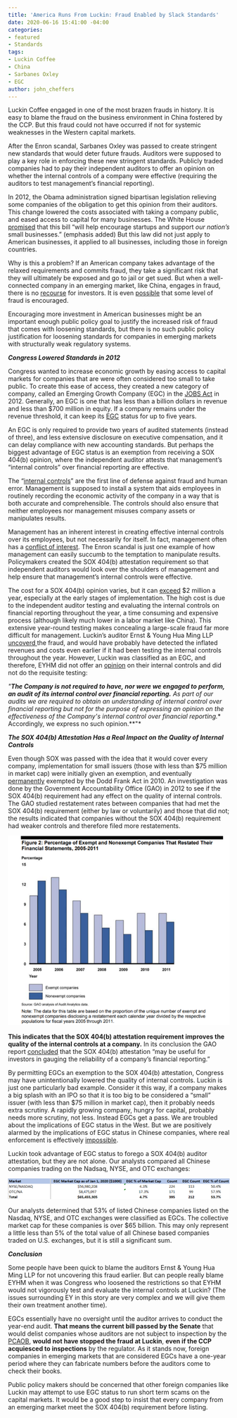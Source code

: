 ```yaml
---
title: 'America Runs From Luckin: Fraud Enabled by Slack Standards'
date: 2020-06-16 15:41:00 -04:00
categories:
- featured
- Standards
tags:
- Luckin Coffee
- China
- Sarbanes Oxley
- EGC
author: john_cheffers
---
```


Luckin Coffee engaged in one of the most brazen frauds in history. It is easy to blame the fraud on the business environment in China fostered by the CCP. But this fraud could not have occurred if not for systemic weaknesses in the Western capital markets.

After the Enron scandal, Sarbanes Oxley was passed to create stringent new standards that would deter future frauds. Auditors were supposed to play a key role in enforcing these new stringent standards. Publicly traded companies had to pay their independent auditors to offer an opinion on whether the internal controls of a company were effective (requiring the auditors to test management’s financial reporting).

In 2012, the Obama administration signed bipartisan legislation relieving some companies of the obligation to get this opinion from their auditors. This change lowered the costs associated with taking a company public, and eased access to capital for many businesses. The White House [promised](https://obamawhitehouse.archives.gov/blog/2012/04/05/jobs-act-encouraging-startups-supporting-small-businesses) that this bill “will help encourage startups and support *our nation’s* small businesses.” (emphasis added) But this law did not just apply to American businesses, it applied to all businesses, including those in foreign countries.

Why is this a problem? If an American company takes advantage of the relaxed requirements and commits fraud, they take a significant risk that they will ultimately be exposed and go to jail or get sued. But when a well-connected company in an emerging market, like China, engages in fraud, there is no [recourse](https://www.sec.gov/news/public-statement/emerging-market-investments-disclosure-reporting) for investors. It is even [possible](https://blog.watchdogresearch.com/posts/america-runs-from-luckin-i/) that some level of fraud is encouraged.

Encouraging more investment in American businesses might be an important enough public policy goal to justify the increased risk of fraud that comes with loosening standards, but there is no such public policy justification for loosening standards for companies in emerging markets with structurally weak regulatory systems.

***Congress Lowered Standards in 2012***

Congress wanted to increase economic growth by easing access to capital markets for companies that are were often considered too small to take public. To create this ease of access, they created a new category of company, called an Emerging Growth Company (EGC) in the [JOBS Act](https://www.govtrack.us/congress/bills/112/hr3606/summary#libraryofcongress) in 2012. Generally, an EGC is one that has less than a billion dollars in revenue and less than $700 million in equity. If a company remains under the revenue threshold, it can keep its [EGC](https://www.sec.gov/smallbusiness/goingpublic/EGC) status for up to five years.

An EGC is only required to provide two years of audited statements (instead of three), and less extensive disclosure on executive compensation, and it can delay compliance with new accounting standards. But perhaps the biggest advantage of EGC status is an exemption from receiving a SOX 404(b) opinion, where the independent auditor attests that management’s “internal controls” over financial reporting are effective.

The “[internal controls](https://www.gao.gov/assets/660/655710.pdf)” are the first line of defense against fraud and human error. Management is supposed to install a system that aids employees in routinely recording the economic activity of the company in a way that is both accurate and comprehensible.  The controls should also ensure that neither employees nor management misuses company assets or manipulates results. 

Management has an inherent interest in creating effective internal controls over its employees, but not necessarily for itself.   In fact, management often has a [conflict of interest](https://blog.watchdogresearch.com/posts/symantec-complaint-cites-watchdog-researchs-analysis/). The Enron scandal is just one example of how management can easily succumb to the temptation to manipulate results. Policymakers created the SOX 404(b) attestation requirement so that independent auditors would look over the shoulders of management and help ensure that management’s internal controls were effective.

The cost for a SOX 404(b) opinion varies, but it can [exceed](https://www.schgroup.com/resource/blog-post/sarbanes-oxley-404b-compliance-a-refresher-of-the-initial-questions-you-should-be-asking/) $2 million a year, especially at the early stages of implementation. The high cost is due to the independent auditor testing and evaluating the internal controls on financial reporting throughout the year, a time consuming and expensive process (although likely much lower in a labor market like China). This extensive year-round testing makes concealing a large-scale fraud far more difficult for management.  Luckin’s auditor Ernst & Young Hua Ming LLP [uncoverd ](https://thedig.substack.com/p/luckin-coffee-anatomy-of-an-auditor)the fraud, and would have probably have detected the inflated revenues and costs even earlier if it had been testing the internal controls throughout the year.   However, Luckin was classified as an EGC, and therefore, EYHM did not offer an [opinion](https://www.sec.gov/Archives/edgar/data/1767582/000104746919003174/a2238747z424b4.htm) on their internal controls and did not do the requisite testing:

*"**The Company is not required to have, nor were we engaged to perform, an audit of its internal control over financial reporting.** As part of our audits we are required to obtain an understanding of internal control over financial reporting but not for the purpose of expressing an opinion on the effectiveness of the Company's internal control over financial reporting.** Accordingly, we express no such opinion.**"*

***The SOX 404(b) Attestation Has a Real Impact on the Quality of Internal Controls***

Even though SOX was passed with the idea that it would cover every company, implementation for small issuers (those with less than $75 million in market cap) were initially given an exemption, and eventually [permanently](https://www.gao.gov/assets/660/655710.pdf) exempted by the Dodd Frank Act in 2010. An investigation was done by the Government Accountability Office (GAO) in 2012 to see if the SOX 404(b) requirement had any effect on the quality of internal controls. The GAO studied restatement rates between companies that had met the SOX 404(b) requirement (either by law or voluntarily) and those that did not; the results indicated that companies without the SOX 404(b) requirement had weaker controls and therefore filed more restatements.

![LK GAO EGC 6.16.png](/uploads/LK%20GAO%20EGC%206.16.png)

**This indicates that the SOX 404(b) attestation requirement improves the quality of the internal controls at a company.** In its conclusion the GAO report [concluded](https://www.gao.gov/assets/660/655710.pdf) that the SOX 404(b) attestation “may be useful for investors in gauging the reliability of a company’s financial reporting.”

By permitting EGCs an exemption to the SOX 404(b) attestation, Congress may have unintentionally lowered the quality of internal controls. Luckin is just one particularly bad example. Consider it this way, if a company makes a big splash with an IPO so that it is too big to be considered a “small” issuer (with less than $75 million in market cap), then it probably needs extra scrutiny. A rapidly growing company, hungry for capital, probably needs more scrutiny, not less. Instead EGCs get a pass. We are troubled about the implications of EGC status in the West. But we are positively alarmed by the implications of EGC status in Chinese companies, where real enforcement is effectively [impossible](https://www.sec.gov/news/public-statement/emerging-market-investments-disclosure-reporting).

Luckin took advantage of EGC status to forego a SOX 404(b) auditor attestation, but they are not alone. Our analysts compared all Chinese companies trading on the Nadsaq, NYSE, and OTC exchanges:

![China EGC numbers.png](/uploads/China%20EGC%20numbers.png)

Our analysts determined that 53% of listed Chinese companies listed on the Nasdaq, NYSE, and OTC exchanges were classified as EGCs. The collective market cap for these companies is over $65 billion. This may only represent a little less than 5% of the total value of all Chinese based companies traded on U.S. exchanges, but it is still a significant sum.

***Conclusion***

Some people have been quick to blame the auditors Ernst & Young Hua Ming LLP for not uncovering this fraud earlier. But can people really blame EYHM when it was Congress who loosened the restrictions so that EYHM would not vigorously test and evaluate the internal controls at Luckin? (The issues surrounding EY in this story are very complex and we will give them their own treatment another time).

EGCs essentially have no oversight until the auditor arrives to conduct the year-end audit. **That means the current bill passed by the Senate** that would delist companies whose auditors are not subject to inspection by the [PCAOB](https://blog.watchdogresearch.com/posts/america-runs-from-luckin-clash-over-pcaob/), **would not have stopped the fraud at Luckin**, **even if the CCP acquiesced to inspections** by the regulator. As it stands now, foreign companies in emerging markets that are considered EGCs have a one-year period where they can fabricate numbers before the auditors come to check their books.

Public policy makers should be concerned that other foreign companies like Luckin may attempt to use EGC status to run short term scams on the capital markets.  It would be a good step to insist that every company from an emerging market meet the SOX 404(b) requirement before listing.